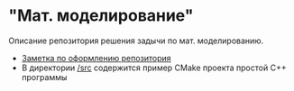 # "Мат. моделирование"

Описание репозитория решения задычи по мат. моделированию.

 - [Заметка по оформлению репозитория](docs/repository.md)
 - В директории [/src](/src) содержится пример CMake проекта простой C++ программы
